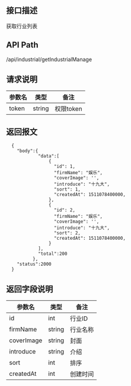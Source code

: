 ## 接口描述
获取行业列表
## API Path
/api/industrial/getIndustrialManage
## 请求说明
|参数名    |类型    |备注             |
|--------- |--------|-----------------|
|token     |string  |权限token        |
## 返回报文
```
  {
    "body":{
            "data":[
                {
                  "id": 1,
                  "firmName": "娱乐",
                  "coverImage": '',
                  "introduce": "十九大",
                  "sort": 1,
                  "createdAt": 1511078400000,
                },
                {
                  "id": 2,
                  "firmName": "娱乐",
                  "coverImage": '',
                  "introduce": "十九大",
                  "sort": 2,
                  "createdAt": 1511078400000,
                }
            ],
            "total":200
          },
    "status":2000
  }
```
## 返回字段说明
|参数名   |类型    |备注             |
|---------|--------|-----------------|
|id    |int     |行业ID           |
|firmName  |string  |行业名称         |
|coverImage    |string     |封面       |
|introduce   |string     |介绍           |
|sort     |int     |排序         |
|createdAt   |int     |创建时间           |